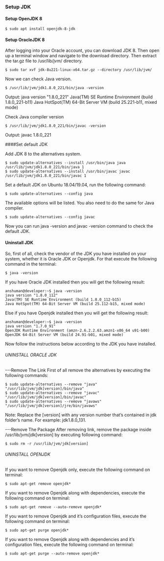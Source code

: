 ### Setup JDK 
#### Setup OpenJDK 8

	$ sudo apt install openjdk-8-jdk
  
#### Setup OracleJDK 8
After logging into your Oracle account, you can download JDK 8.
Then open up a terminal window and navigate to the download directory.
Then extract the tar.gz file to /usr/lib/jvm/ directory.

	$ sudo tar xvf jdk-8u221-linux-x64.tar.gz --directory /usr/lib/jvm/

Now we can check Java version.

	$ /usr/lib/jvm/jdk1.8.0_221/bin/java -version

Output:
	java version "1.8.0_221"
	Java(TM) SE Runtime Environment (build 1.8.0_221-b11)
	Java HotSpot(TM) 64-Bit Server VM (build 25.221-b11, mixed mode)

Check Java compiler version

	$ /usr/lib/jvm/jdk1.8.0_221/bin/javac -version

Output:
	javac 1.8.0_221

####Set default JDK

Add JDK 8 to the alternatives system.

	$ sudo update-alternatives --install /usr/bin/java java /usr/lib/jvm/jdk1.8.0_221/bin/java 1
	$ sudo update-alternatives --install /usr/bin/javac javac /usr/lib/jvm/jdk1.8.0_221/bin/javac 1

Set a default JDK on Ubuntu 18.04/19.04, run the following command:

	$ sudo update-alternatives --config java

The available options will be listed.
You also need to do the same for Java compiler.

	$ sudo update-alternatives --config javac

Now you can run java -version and javac -version command to check the default JDK.

#### Uninstall JDK

So, first of all, check the vendor of the JDK you have installed on your system, whether it is Oracle JDK or Openjdk.
For that execute the following command in the terminal:

	$ java -version

If you have Oracle JDK installed then you will get the following result:

	anshuman@developer:~$ java -version
	java version "1.8.0_112"
	Java(TM) SE Runtime Environment (build 1.8.0_112-b15)
	Java HotSpot(TM) 64-Bit Server VM (build 25.112-b15, mixed mode)

Else if you have Openjdk installed then you will get the following result:

	anshuman@developer:~$ java -version
	java version "1.7.0_91"
	OpenJDK Runtime Environment (amzn-2.6.2.2.63.amzn1-x86_64 u91-b00)
	OpenJDK 64-Bit Server VM (build 24.91-b01, mixed mode)

Now follow the instructions below according to the JDK you have installed.

###### UNINSTALL ORACLE JDK
---Remove The Link
First of all remove the alternatives by executing the following commands:

	$ sudo update-alternatives --remove "java" "/usr/lib/jvm/jdk[version]/bin/java"
	$ sudo update-alternatives --remove "javac" "/usr/lib/jvm/jdk[version]/bin/javac"
	$ sudo update-alternatives --remove "javaws" "/usr/lib/jvm/jdk[version]/jre/bin/javaws"
Note: Replace the [version] with any version number that’s contained in jdk folder’s name. For example: jdk1.8.0_131.

---Remove The Package
After removing link, remove the package inside /usr/lib/jvm/jdk[version] by executing following command:

	$ sudo rm -r /usr/lib/jvm/jdk[version]

###### UNINSTALL OPENJDK

If you want to remove Openjdk only, execute the following command on terminal:

	$ sudo apt-get remove openjdk*

If you want to remove Openjdk along with dependencies, execute the following command on terminal:

	$ sudo apt-get remove --auto-remove openjdk*

If you want to remove Openjdk and it’s configuration files, execute the following command on terminal:

	$ sudo apt-get purge openjdk*

If you want to remove Openjdk along with dependencies and it’s configuration files, execute the following command on terminal:

	$ sudo apt-get purge --auto-remove openjdk*
	

